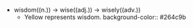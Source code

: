 - wisdom((n.)) -> wise((adj.)) -> wisely((adv.))
	- Yellow represents wisdom.
	  background-color:: #264c9b